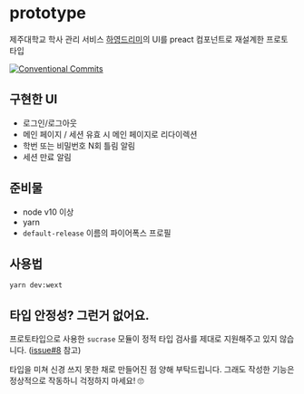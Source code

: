 # prototype

제주대학교 학사 관리 서비스 [하영드리미](https://dreamy.jejunu.ac.kr/)의 UI를 preact 컴포넌트로 재설계한 프로토타입

[![Conventional Commits](https://img.shields.io/badge/Conventional%20Commits-1.0.0-yellow?style=flat-square)](https://www.conventionalcommits.org/)

## 구현한 UI

- 로그인/로그아웃
- 메인 페이지 / 세션 유효 시 메인 페이지로 리다이렉션
- 학번 또는 비밀번호 N회 틀림 알림
- 세션 만료 알림

## 준비물

- node v10 이상
- yarn
- `default-release` 이름의 파이어폭스 프로필

## 사용법

```
yarn dev:wext
```

## 타입 안정성? 그런거 없어요.

프로토타입으로 사용한 `sucrase` 모듈이 정적 타입 검사를 제대로 지원해주고 있지 않습니다. ([issue#8](https://github.com/reflation/prototype/issues/8) 참고)

타입을 미쳐 신경 쓰지 못한 채로 만들어진 점 양해 부탁드립니다. 그래도 작성한 기능은 정상적으로 작동하니 걱정하지 마세요! 🙄
